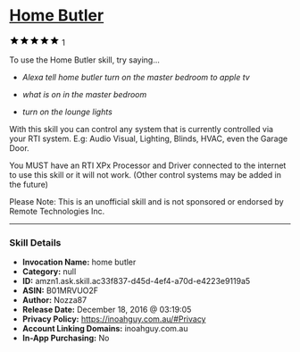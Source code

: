 # [Home Butler](http://alexa.amazon.com/#skills/amzn1.ask.skill.ac33f837-d45d-4ef4-a70d-e4223e9119a5)
![5 stars](../../images/ic_star_black_18dp_1x.png)![5 stars](../../images/ic_star_black_18dp_1x.png)![5 stars](../../images/ic_star_black_18dp_1x.png)![5 stars](../../images/ic_star_black_18dp_1x.png)![5 stars](../../images/ic_star_black_18dp_1x.png) 1

To use the Home Butler skill, try saying...

* *Alexa tell home butler turn on the master bedroom to apple tv*

* *what is on in the master bedroom*

* *turn on the lounge lights*

With this skill you can control any system that is currently controlled via your RTI system.
E.g: Audio Visual, Lighting, Blinds, HVAC, even the Garage Door.

You MUST have an RTI XPx Processor and Driver connected to the internet to use this skill or it will not work.
(Other control systems may be added in the future)

Please Note: This is an unofficial skill and is not sponsored or endorsed by Remote Technologies Inc.

***

### Skill Details

* **Invocation Name:** home butler
* **Category:** null
* **ID:** amzn1.ask.skill.ac33f837-d45d-4ef4-a70d-e4223e9119a5
* **ASIN:** B01MRVUO2F
* **Author:** Nozza87
* **Release Date:** December 18, 2016 @ 03:19:05
* **Privacy Policy:** https://inoahguy.com.au/#Privacy
* **Account Linking Domains:** inoahguy.com.au
* **In-App Purchasing:** No

